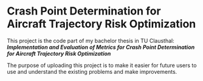 # Crash Point Determination for Aircraft Trajectory Risk Optimization
This project is the code part of my bachelor thesis in TU Clausthal: ***Implementation and Evaluation of Metrics for Crash Point Determination for Aircraft Trajectory Risk Optimization***

The purpose of uploading this project is to make it easier for future users to use and understand the existing problems and make improvements.
